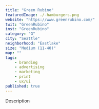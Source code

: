 ```yaml
---
title: "Green Rubino"
featuredImage: ./-hamburgers.png
website: "https://www.greenrubino.com/"
twit: "GreenRubino"
inst: "GreenRubino"
category: "G"
city: "Seattle"
neighborhood: "Eastlake"
size: "Medium (11-40)"
map: ""
tags:
    - branding
    - advertising
    - marketing
    - print
    - ux/ui
published: true
---
```


Description

